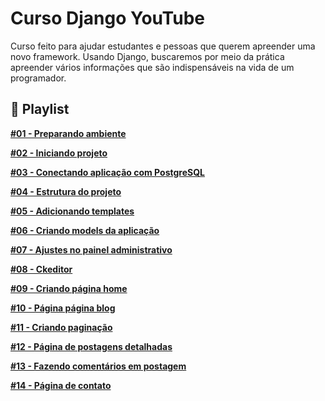 # Curso Django YouTube

Curso feito para ajudar estudantes e pessoas que querem apreender uma novo framework. Usando Django, buscaremos por meio da prática apreender vários informações que são indispensáveis na vida de um programador. 

## 🎥 Playlist 

**[#01 - Preparando ambiente](https://www.youtube.com/watch?v=UVxtHjaT75Q&t=139s)**

**[#02 - Iniciando projeto ](https://youtu.be/HihkH3kBTUU)**

**[#03 - Conectando aplicação com PostgreSQL ](https://youtu.be/9OXV6qifHlU)**

**[#04 - Estrutura do projeto](https://youtu.be/742Ev2McamU)**

**[#05 - Adicionando templates](https://youtu.be/00ivmARPtGU)**

**[#06 - Criando models da aplicação](https://youtu.be/ySVq7SSem9o)**

**[#07 - Ajustes no painel administrativo](https://youtu.be/E-n_mmoZrtc)**

**[#08 - Ckeditor](https://youtu.be/PlzlZkbRyZk)**

**[#09 - Criando página home](https://youtu.be/n7CeavXAi1Y)**

**[#10 - Página página blog](https://youtu.be/HkUluOGsHE0)**

**[#11 - Criando paginação](https://youtu.be/wxY23dxwrwo)**

**[#12 - Página de postagens detalhadas](https://youtu.be/jvkTbT5b1B4)**

**[#13 - Fazendo comentários em postagem](https://youtu.be/-8ON8RJ0iv4)**

**[#14 - Página de contato](https://youtu.be/cks_fQLOB1I)**

